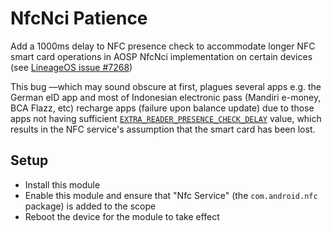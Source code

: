 # NfcNci Patience

Add a 1000ms delay to NFC presence check to accommodate longer NFC smart card operations in AOSP NfcNci implementation on certain devices (see [LineageOS issue #7268](https://gitlab.com/LineageOS/issues/android/-/issues/7268))

This bug —which may sound obscure at first, plagues several apps e.g. the German eID app and most of Indonesian electronic pass (Mandiri e-money, BCA Flazz, etc) recharge apps (failure upon balance update) due to those apps not having sufficient [`EXTRA_READER_PRESENCE_CHECK_DELAY`](https://developer.android.com/reference/android/nfc/NfcAdapter#EXTRA_READER_PRESENCE_CHECK_DELAY) value, which results in the NFC service's assumption that the smart card has been lost.  

## Setup

- Install this module
- Enable this module and ensure that "Nfc Service" (the `com.android.nfc` package) is added to the scope
- Reboot the device for the module to take effect
